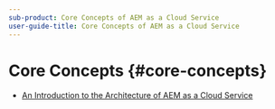 ```yaml
---
sub-product: Core Concepts of AEM as a Cloud Service
user-guide-title: Core Concepts of AEM as a Cloud Service
---
```


# Core Concepts {#core-concepts}

+ [An Introduction to the Architecture of AEM as a Cloud Service](architecture.md)